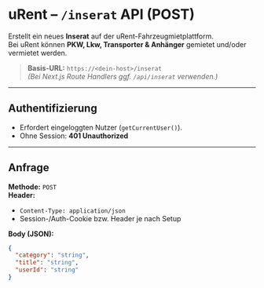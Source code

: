 # uRent – `/inserat` API (POST)

Erstellt ein neues **Inserat** auf der uRent-Fahrzeugmietplattform.  
Bei uRent können **PKW, Lkw, Transporter & Anhänger** gemietet und/oder vermietet werden.

> **Basis-URL:** `https://<dein-host>/inserat`  
> *(Bei Next.js Route Handlers ggf. `/api/inserat` verwenden.)*

---

## Authentifizierung

- Erfordert eingeloggten Nutzer (`getCurrentUser()`).
- Ohne Session: **401 Unauthorized**

---

## Anfrage

**Methode:** `POST`  
**Header:**
- `Content-Type: application/json`
- Session-/Auth-Cookie bzw. Header je nach Setup

**Body (JSON):**
```json
{
  "category": "string",
  "title": "string",
  "userId": "string"
}
